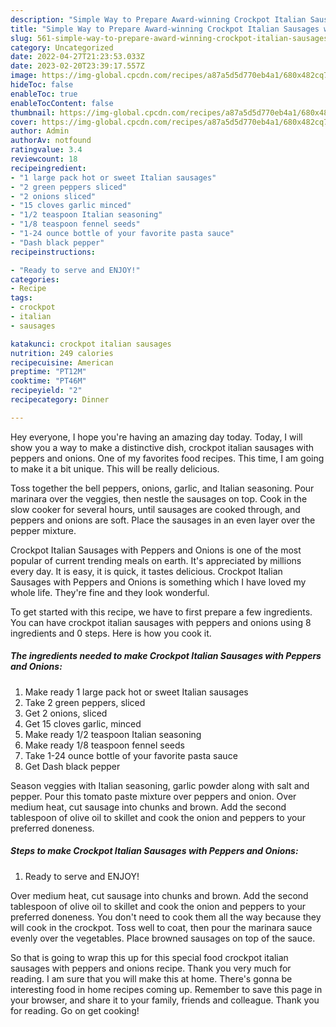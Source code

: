 ```yaml
---
description: "Simple Way to Prepare Award-winning Crockpot Italian Sausages with Peppers and Onions"
title: "Simple Way to Prepare Award-winning Crockpot Italian Sausages with Peppers and Onions"
slug: 561-simple-way-to-prepare-award-winning-crockpot-italian-sausages-with-peppers-and-onions
category: Uncategorized
date: 2022-04-27T21:23:53.033Z
date: 2023-02-20T23:39:17.557Z
image: https://img-global.cpcdn.com/recipes/a87a5d5d770eb4a1/680x482cq70/crockpot-italian-sausages-with-peppers-and-onions-recipe-main-photo.jpg
hideToc: false
enableToc: true
enableTocContent: false
thumbnail: https://img-global.cpcdn.com/recipes/a87a5d5d770eb4a1/680x482cq70/crockpot-italian-sausages-with-peppers-and-onions-recipe-main-photo.jpg
cover: https://img-global.cpcdn.com/recipes/a87a5d5d770eb4a1/680x482cq70/crockpot-italian-sausages-with-peppers-and-onions-recipe-main-photo.jpg
author: Admin
authorAv: notfound
ratingvalue: 3.4
reviewcount: 18
recipeingredient:
- "1 large pack hot or sweet Italian sausages"
- "2 green peppers sliced"
- "2 onions sliced"
- "15 cloves garlic minced"
- "1/2 teaspoon Italian seasoning"
- "1/8 teaspoon fennel seeds"
- "1-24 ounce bottle of your favorite pasta sauce"
- "Dash black pepper"
recipeinstructions:

- "Ready to serve and ENJOY!"
categories:
- Recipe
tags:
- crockpot
- italian
- sausages

katakunci: crockpot italian sausages 
nutrition: 249 calories
recipecuisine: American
preptime: "PT12M"
cooktime: "PT46M"
recipeyield: "2"
recipecategory: Dinner

---
```



Hey everyone, I hope you're having an amazing day today. Today, I will show you a way to make a distinctive dish, crockpot italian sausages with peppers and onions. One of my favorites food recipes. This time, I am going to make it a bit unique. This will be really delicious.

Toss together the bell peppers, onions, garlic, and Italian seasoning. Pour marinara over the veggies, then nestle the sausages on top. Cook in the slow cooker for several hours, until sausages are cooked through, and peppers and onions are soft. Place the sausages in an even layer over the pepper mixture.

Crockpot Italian Sausages with Peppers and Onions is one of the most popular of current trending meals on earth. It's appreciated by millions every day. It is easy, it is quick, it tastes delicious. Crockpot Italian Sausages with Peppers and Onions is something which I have loved my whole life. They're fine and they look wonderful.


To get started with this recipe, we have to first prepare a few ingredients. You can have crockpot italian sausages with peppers and onions using 8 ingredients and 0 steps. Here is how you cook it.

<!--inarticleads1-->

##### The ingredients needed to make Crockpot Italian Sausages with Peppers and Onions:

1. Make ready 1 large pack hot or sweet Italian sausages
1. Take 2 green peppers, sliced
1. Get 2 onions, sliced
1. Get 15 cloves garlic, minced
1. Make ready 1/2 teaspoon Italian seasoning
1. Make ready 1/8 teaspoon fennel seeds
1. Take 1-24 ounce bottle of your favorite pasta sauce
1. Get Dash black pepper


Season veggies with Italian seasoning, garlic powder along with salt and pepper. Pour this tomato paste mixture over peppers and onion. Over medium heat, cut sausage into chunks and brown. Add the second tablespoon of olive oil to skillet and cook the onion and peppers to your preferred doneness. 

<!--inarticleads2-->

##### Steps to make Crockpot Italian Sausages with Peppers and Onions:


1. Ready to serve and ENJOY!

Over medium heat, cut sausage into chunks and brown. Add the second tablespoon of olive oil to skillet and cook the onion and peppers to your preferred doneness. You don&#39;t need to cook them all the way because they will cook in the crockpot. Toss well to coat, then pour the marinara sauce evenly over the vegetables. Place browned sausages on top of the sauce. 

So that is going to wrap this up for this special food crockpot italian sausages with peppers and onions recipe. Thank you very much for reading. I am sure that you will make this at home. There's gonna be interesting food in home recipes coming up. Remember to save this page in your browser, and share it to your family, friends and colleague. Thank you for reading. Go on get cooking!
